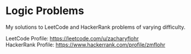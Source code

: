 # Logic Problems
My solutions to LeetCode and HackerRank problems of varying difficulty.

LeetCode Profile: https://leetcode.com/u/zacharyflohr  
HackerRank Profile: https://www.hackerrank.com/profile/zmflohr

